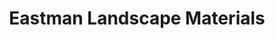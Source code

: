 ---
title: "Eastman Landscape Materials"
url: /georges-mills/eastman-landscape-materials/
shop: shop
---